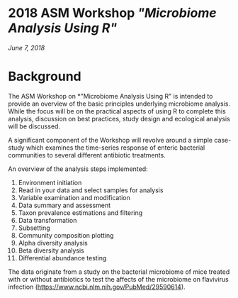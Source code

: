# 2018 ASM Workshop *"Microbiome Analysis Using R"*
*June 7, 2018*

# Background

The ASM Workshop on *"Microbiome Analysis Using R" is intended to provide an overview of the basic principles underlying microbiome analysis. While the focus will be on the practical aspects of using R to complete this analysis, discussion on best practices, study design and ecological analysis will be discussed.

A significant component of the Workshop will revolve around a simple case-study which examines the time-series response of enteric bacterial communities to several different antibiotic treatments.

An overview of the analysis steps implemented:

1) Environment initiation
2) Read in your data and select samples for analysis
3) Variable examination and modification
4) Data summary and assessment
5) Taxon prevalence estimations and filtering
6) Data transformation
7) Subsetting
8) Community composition plotting
9) Alpha diversity analysis
10) Beta diversity analysis
11) Differential abundance testing

The data originate from a study on the bacterial microbiome of mice treated with or without antibiotics to test the affects of the microbiome on flavivirus infection (https://www.ncbi.nlm.nih.gov/PubMed/29590614).


